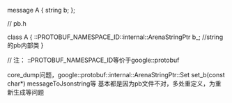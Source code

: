 message A
{
  string b;
};

// pb.h

class A
{
::PROTOBUF_NAMESPACE_ID::internal::ArenaStringPtr b_; //string的pb内部类
}


// 注：
::PROTOBUF_NAMESPACE_ID等价于google::protobuf

core_dump问题，google::protobuf::internal::ArenaStringPtr::Set
set_b(const char*)
messageToJsonstring等
基本都是因为pb文件不对，多处重定义，为重新生成等问题


